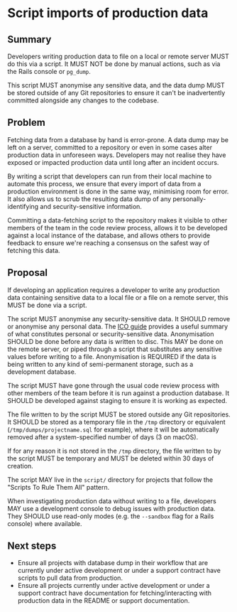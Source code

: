# Script imports of production data

## Summary

Developers writing production data to file on a local or remote server MUST do
this via a script. It MUST NOT be done by manual actions, such as via the Rails
console or `pg_dump`.

This script MUST anonymise any sensitive data, and the data dump MUST be stored
outside of any Git repositories to ensure it can't be inadvertently committed
alongside any changes to the codebase.

## Problem

Fetching data from a database by hand is error-prone. A data dump may be left on
a server, committed to a repository or even in some cases alter production data
in unforeseen ways. Developers may not realise they have exposed or impacted
production data until long after an incident occurs.

By writing a script that developers can run from their local machine to automate
this process, we ensure that every import of data from a production environment
is done in the same way, minimising room for error. It also allows us to scrub
the resulting data dump of any personally-identifying and security-sensitive
information.

Committing a data-fetching script to the repository makes it visible to other
members of the team in the code review process, allows it to be developed
against a local instance of the database, and allows others to provide feedback
to ensure we're reaching a consensus on the safest way of fetching this data.

## Proposal

If developing an application requires a developer to write any production data
containing sensitive data to a local file or a file on a remote server, this
MUST be done via a script.

The script MUST anonymise any security-sensitive data. It SHOULD remove or
anonymise any personal data. The
[ICO guide](https://ico.org.uk/for-organisations/guide-to-data-protection/guide-to-the-general-data-protection-regulation-gdpr/key-definitions/what-is-personal-data/#1)
provides a useful summary of what constitutes personal or security-sensitive
data. Anonymisation SHOULD be done before any data is written to disc. This MAY
be done on the remote server, or piped through a script that substitutes any
sensitive values before writing to a file. Anonymisation is REQUIRED if the data
is being written to any kind of semi-permanent storage, such as a development
database.

The script MUST have gone through the usual code review process with other
members of the team before it is run against a production database. It SHOULD be
developed against staging to ensure it is working as expected.

The file written to by the script MUST be stored outside any Git repositories.
It SHOULD be stored as a temporary file in the `/tmp` directory or equivalent
(`/tmp/dumps/projectname.sql` for example), where it will be automatically
removed after a system-specified number of days (3 on macOS).

If for any reason it is not stored in the `/tmp` directory, the file written to
by the script MUST be temporary and MUST be deleted within 30 days of creation.

The script MAY live in the `script/` directory for projects that follow the
"Scripts To Rule Them All" pattern.

When investigating production data without writing to a file, developers MAY use
a development console to debug issues with production data. They SHOULD use
read-only modes (e.g. the `--sandbox` flag for a Rails console) where available.

## Next steps

- Ensure all projects with database dump in their workflow that are currently
  under active development or under a support contract have scripts to pull data
  from production.
- Ensure all projects currently under active development or under a support
  contract have documentation for fetching/interacting with production data in
  the README or support documentation.

